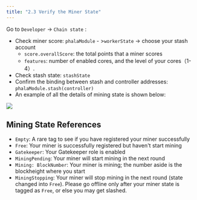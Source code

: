```yaml
---
title: "2.3 Verify the Miner State"
---
```


Go to `Developer` -> `Chain state` :

- Check miner score: `phalaModule` - >`workerState` -> choose your stash account
    - `score.overallScore`: the total points that a miner scores
    - `features`: number of enabled cores, and the level of your cores（1-4）.
- Check stash state: `stashState`
- Confirm the binding between stash and controller addresses: `phalaModule.stash(controller)`
- An example of all the details of mining state is shown below:

![](/images/docs/poc3/2.3.png)

## Mining State References

- `Empty`: A rare tag to see if you have registered your miner successfully
- `Free`: Your miner is successfully registered but haven't start mining
- `Gatekeeper`: Your Gatekeeper role is enabled
- `MiningPending`: Your miner will start mining in the next round
- `Mining: BlockNumber`: Your miner is mining; the number aside is the blockheight where you start
- `MiningStopping`: Your miner will stop mining in the next round (state changed into `Free`). Please go offline only after your miner state is tagged as `Free`, or else you may get slashed.
